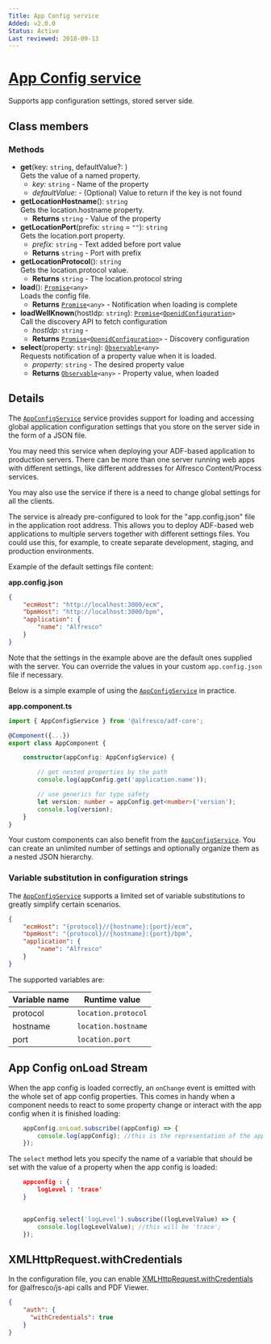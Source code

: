 ```yaml
---
Title: App Config service
Added: v2.0.0
Status: Active
Last reviewed: 2018-09-13
---
```


# [App Config service](../../../lib/core/src/lib/app-config/app-config.service.ts "Defined in app-config.service.ts")

Supports app configuration settings, stored server side.

## Class members

### Methods

-   **get**(key: `string`, defaultValue?: )<br/>
    Gets the value of a named property.
    -   _key:_ `string`  - Name of the property
    -   _defaultValue:_   - (Optional) Value to return if the key is not found
-   **getLocationHostname**(): `string`<br/>
    Gets the location.hostname property.
    -   **Returns** `string` - Value of the property
-   **getLocationPort**(prefix: `string` = `""`): `string`<br/>
    Gets the location.port property.
    -   _prefix:_ `string`  - Text added before port value
    -   **Returns** `string` - Port with prefix
-   **getLocationProtocol**(): `string`<br/>
    Gets the location.protocol value.
    -   **Returns** `string` - The location.protocol string
-   **load**(): [`Promise`](https://developer.mozilla.org/en-US/docs/Web/JavaScript/Guide/Using_promises)`<any>`<br/>
    Loads the config file.
    -   **Returns** [`Promise`](https://developer.mozilla.org/en-US/docs/Web/JavaScript/Guide/Using_promises)`<any>` - Notification when loading is complete
-   **loadWellKnown**(hostIdp: `string`): [`Promise`](https://developer.mozilla.org/en-US/docs/Web/JavaScript/Guide/Using_promises)`<`[`OpenidConfiguration`](../../../lib/core/src/lib/services/openid-configuration.interface.ts)`>`<br/>
    Call the discovery API to fetch configuration
    -   _hostIdp:_ `string`  - 
    -   **Returns** [`Promise`](https://developer.mozilla.org/en-US/docs/Web/JavaScript/Guide/Using_promises)`<`[`OpenidConfiguration`](../../../lib/core/src/lib/services/openid-configuration.interface.ts)`>` - Discovery configuration
-   **select**(property: `string`): [`Observable`](http://reactivex.io/documentation/observable.html)`<any>`<br/>
    Requests notification of a property value when it is loaded.
    -   _property:_ `string`  - The desired property value
    -   **Returns** [`Observable`](http://reactivex.io/documentation/observable.html)`<any>` - Property value, when loaded

## Details

The [`AppConfigService`](../../core/services/app-config.service.md) service provides support for loading and accessing global application configuration settings that you store on the server side in the form of a JSON file.

You may need this service when deploying your ADF-based application to production servers.
There can be more than one server running web apps with different settings, like different addresses for Alfresco Content/Process services.

You may also use the service if there is a need to change global settings for all the clients.

The service is already pre-configured to look for the "app.config.json" file in the application
root address. This allows you to deploy ADF-based web applications to multiple servers together with
different settings files. You could use this, for example, to create separate development, staging,
and production environments.

Example of the default settings file content:

**app.config.json**

```json
{
    "ecmHost": "http://localhost:3000/ecm",
    "bpmHost": "http://localhost:3000/bpm",
    "application": {
        "name": "Alfresco"
    }
}
```

Note that the settings in the example above are the default ones supplied with the server.
You can override the values in your custom `app.config.json` file if necessary.

Below is a simple example of using the [`AppConfigService`](../../core/services/app-config.service.md) in practice.

**app.component.ts**

```ts
import { AppConfigService } from '@alfresco/adf-core';

@Component({...})
export class AppComponent {

    constructor(appConfig: AppConfigService) {

        // get nested properties by the path
        console.log(appConfig.get('application.name'));

        // use generics for type safety 
        let version: number = appConfig.get<number>('version');
        console.log(version);
    }
}
```

Your custom components can also benefit from the [`AppConfigService`](../../core/services/app-config.service.md).
You can create an unlimited number of settings and optionally organize them as a nested JSON hierarchy.

### Variable substitution in configuration strings

The [`AppConfigService`](../../core/services/app-config.service.md) supports a limited set of variable substitutions to greatly simplify certain scenarios.

```json
{
    "ecmHost": "{protocol}//{hostname}:{port}/ecm",
    "bpmHost": "{protocol}//{hostname}:{port}/bpm",
    "application": {
        "name": "Alfresco"
    }
}
```

The supported variables are:

| Variable name | Runtime value |
| ------------- | ------------- |
| protocol | `location.protocol` |
| hostname | `location.hostname` |
| port | `location.port` |

## App Config onLoad Stream

When the app config is loaded correctly, an `onChange` event is emitted with the whole set of app
config properties. This comes in handy when a component needs to react to some property change or
interact with the app config when it is finished loading:

```ts
    appConfig.onLoad.subscribe((appConfig) => {
        console.log(appConfig); //this is the representation of the app-config
    });
```

The `select` method lets you specify the name of a variable that should be set with the value
of a property when the app config is loaded:

```json
    appconfig : {
        logLevel : 'trace'
    }
```

```ts
    
    appConfig.select('logLevel').subscribe((logLevelValue) => {
        console.log(logLevelValue); //this will be 'trace';
    });
```

## XMLHttpRequest.withCredentials

In the configuration file, you can enable [XMLHttpRequest.withCredentials](https://developer.mozilla.org/en-US/docs/Web/API/XMLHttpRequest/withCredentials)
for @alfresco/js-api calls and PDF Viewer.

```json
{
    "auth": {
      "withCredentials": true
    }
}
```

